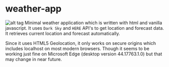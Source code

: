 # weather-app

![alt tag](https://i.imgur.com/SK5Rctb.png "this is just a screenshot")
Minimal weather application which is written with html and vanilla javascript. It uses `Dark Sky` and `HERE` API's to get location and forecast data.
It retrieves current location and forecast automatically.

Since it uses HTML5 Geolocation, it only works on secure origins which includes localhost on most modern browsers.
Though it seems to be working just fine on Microsoft Edge (desktop version 44.17763.1.0) but that may change in near future.
